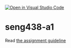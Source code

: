 [![Open in Visual Studio Code](https://classroom.github.com/assets/open-in-vscode-718a45dd9cf7e7f842a935f5ebbe5719a5e09af4491e668f4dbf3b35d5cca122.svg)](https://classroom.github.com/online_ide?assignment_repo_id=13461046&assignment_repo_type=AssignmentRepo)
# seng438-a1

Read [the assignment guideline](seng438-a1.md) 
